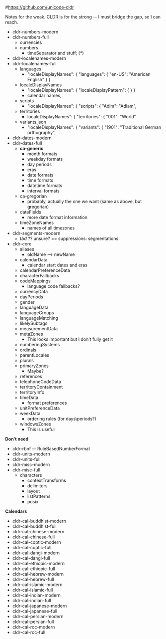 #https://github.com/unicode-cldr

Notes for the weak. CLDR is for the strong -- I must bridge the gap, so I can reach.

* cldr-numbers-modern
* cldr-numbers-full
    * currencies
    * numbers
        * timeSeparator and stuff; (*)
* cldr-localenames-modern
* cldr-localenames-full
    * languages
        *  "localeDisplayNames": { "languages": { "en-US": "American English" } }
    * localeDisplayNames
        * "localeDisplayNames": { "localeDisplayPattern": { } }
        * calendar names, 
    * scripts
        * "localeDisplayNames": {
                  "scripts": {
                    "Adlm": "Adlam",
    * territories
        * localeDisplayNames": {
                "territories": {
                  "001": "World"
    * variants.json
        * "localeDisplayNames": {
                  "variants": {
                    "1901": "Traditional German orthography",
* cldr-dates-modern
* cldr-dates-full
    * **ca-generic**
        * month formats
        * weekday formats
        * day periods
        * eras
        * date formats 
        * time formats 
        * datetime formats
        * interval formats
    * ca-gregorian
        * probably, actually the one we want (same as above, but gregorian)
    * dateFields
        * more date format information
    * timeZoneNames
        * names of all timezones        
* cldr-segments-modern
    * _tbd_ ?? unsure? == suppressions:  segmentations    
* cldr-core
    * aliases
        * oldName --> newName
    * calendarData
        * calendar start dates and eras
    * calendarPreferenceData
    * characterFallbacks
    * codeMappings
        * language code fallbacks?
    * currencyData
    * dayPeriods
    * gender
    * languageData
    * languageGroups
    * languageMatching
    * likelySubtags
    * measurementData
    * metaZones
        * This looks important but I don't fully get it
    * numberingSystems
    * ordinals
    * parentLocales
    * plurals
    * primaryZones
        * Maybe?
    * references
    * telephoneCodeData
    * territoryContainment
    * territoryInfo
    * timeData
        * format preferences
    * unitPreferenceData    
    * weekData
        * ordering rules (for days\periods?)
    * windowsZones
        * This is useful

**Don't need**
* cldr-rbnf -- RuleBasedNumberFormat
* cldr-units-modern
* cldr-units-full
* cldr-misc-modern
* cldr-misc-full
    * characters
      * contextTransforms
      * delimiters
      * layout
      * listPatterns
      * posix


**Calendars**
* cldr-cal-buddhist-modern
* cldr-cal-buddhist-full
* cldr-cal-chinese-modern
* cldr-cal-chinese-full
* cldr-cal-coptic-modern
* cldr-cal-coptic-full
* cldr-cal-dangi-modern
* cldr-cal-dangi-full
* cldr-cal-ethiopic-modern
* cldr-cal-ethiopic-full
* cldr-cal-hebrew-modern
* cldr-cal-hebrew-full
* cldr-cal-islamic-modern
* cldr-cal-islamic-full
* cldr-cal-indian-modern
* cldr-cal-indian-full
* cldr-cal-japanese-modern
* cldr-cal-japanese-full
* cldr-cal-persian-modern
* cldr-cal-persian-full
* cldr-cal-roc-modern
* cldr-cal-roc-full

